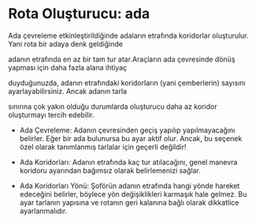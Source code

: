 # Rota Oluşturucu: ada

  
  
Ada çevreleme etkinleştirildiğinde adaların etrafında koridorlar oluşturulur. Yani rota bir adaya denk geldiğinde  
  
adanın etrafında en az bir tam tur atar.Araçların ada çevresinde dönüş yapması için daha fazla alana ihtiyaç  
  
duyduğunuzda, adanın etrafındaki koridorların (yani çemberlerin) sayısını ayarlayabilirsiniz. Ancak adanın tarla   
  
sınırına çok yakın olduğu durumlarda oluşturucu daha az koridor oluşturmayı tercih edebilir.   
  


  
  
    
- Ada Çevreleme: Adanın çevresinden geçiş yapılıp yapılmayacağını belirler. Eğer bir ada bulunursa bu ayar aktif olur. Ancak, bu seçenek özel olarak tanımlanmış tarlalar için geçerli değildir!  
  
    
- Ada Koridorları: Adanın etrafında kaç tur atılacağını, genel manevra koridoru ayarından bağımsız olarak belirlemenizi sağlar.  
  
    
- Ada Koridorları Yönü: Şoförün adanın etrafında hangi yönde hareket edeceğini belirler, böylece yön değişiklikleri karmaşık hale gelmez. Bu ayar tarlanın yapısına ve rotanın geri kalanına bağlı olarak dikkatlice ayarlanmalıdır.  
  


